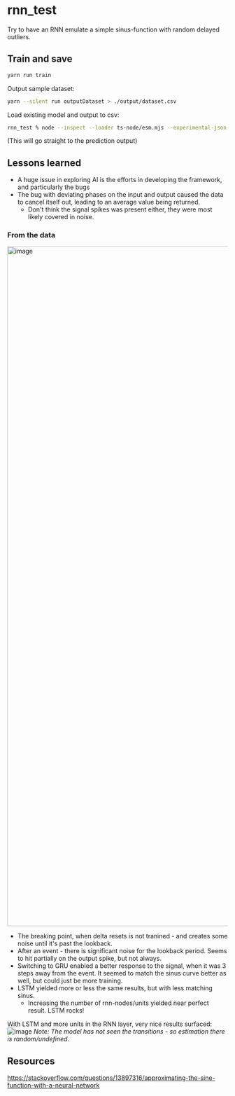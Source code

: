 # rnn_test
Try to have an RNN emulate a simple sinus-function with random delayed outliers.


## Train and save

```bash
yarn run train
```

Output sample dataset:
```bash
yarn --silent run outputDataset > ./output/dataset.csv
```

Load existing model and output to csv:
```bash
rnn_test % node --inspect --loader ts-node/esm.mjs --experimental-json-modules src/main.ts --loadModelPath=file:///tmp/rnn_test/model.json > output/results.csv
```

(This will go straight to the prediction output)


## Lessons learned

* A huge issue in exploring AI is the efforts in developing the framework, and particularly the bugs
* The bug with deviating phases on the input and output caused the data to cancel itself out, leading to an average value being returned.
  * Don't think the signal spikes was present either, they were most likely covered in noise.
 

### From the data

<img width="1553" alt="image" src="https://user-images.githubusercontent.com/18142837/207315190-14923c09-4de1-46c4-ae4f-3c2d9388f343.png">

* The breaking point, when delta resets is not tranined - and creates some noise until it's past the lookback.
* After an event - there is significant noise for the lookback period.  Seems to hit partially on the output spike, but not always.
* Switching to GRU enabled a better response to the signal, when it was 3 steps away from the event.  It seemed to match the sinus curve better as well, but could just be more training.
* LSTM yielded more or less the same results, but with less matching sinus.
  * Increasing the number of rnn-nodes/units yielded near perfect result.  LSTM rocks!

With LSTM and more units in the RNN layer, very nice results surfaced:
![image](https://user-images.githubusercontent.com/18142837/208864270-5b32feb0-47ad-40db-bb38-74d2ad8d7aa9.png)
_Note: The model has not seen the transitions - so estimation there is random/undefined._

## Resources

https://stackoverflow.com/questions/13897316/approximating-the-sine-function-with-a-neural-network

